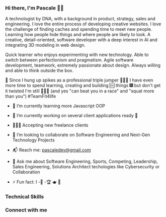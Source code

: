 ### Hi there, I'm Pascale 👋🏾 

A technologist by DNA, with a background in product, strategy, sales and engineering. 
I love the entire process of developing creative websites. I love the challenge of finding caches and spending time to meet new people. Learning how people hide things and where people are likely to look. A creative, detail-oriented, software developer with a deep interest in AI and integrating 3D modeling in web design.

Quick learner who enjoys experimenting with new technology. Able to switch between perfectionism and pragmatism. Agile software development, teamwork, extremely passionate about design. Always willing and able to think outside the box.

🥇 Since I hung up spikes as a professional triple jumper 🏃🏾‍♀️ I have even more time to spend learning, creating and building :cool: things :fireworks: but don't get it twisted I'm still 🏋🏾‍♀️ (and yes "can beat you in a race" and "squat more than you") #TeamFit4life

<!--
**pascalecodes/pascalecodes** is a ✨ _special_ ✨ repository because its `README.md` (this file) appears on your GitHub profile.

Here are some ideas to get you started:


- 🔭 I’m currently working on ...
- 
- :black_nib:

- 🤔 I’m looking for help with ...
- 💬 Ask me about ...
- 📫 How to reach me: ...
- 😄 Pronouns: ...
-
-->
- 🌱 I’m currently learning more Javascript OOP 
- 🔭 I’m currently working on several client applications ready 🚀
- 👩🏾‍💻 Accepting new freelance clients 
- 👀 I’m looking to collaborate on Software Engineering and Next-Gen Technology Projects
- 📬 Reach me: pascaledev@gmail.com

 - 💬 Ask me about Software Engineering, Sports, Competing, Leadership, Sales Engineering, Solutions Architect techologies like Cybersecurity or Collaboration
 - ⚡ Fun fact: I
 -🧠
 -🏆
 🫖
 🍵 
### Technical Skills

### Connect with me
